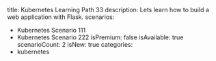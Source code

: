 title: Kubernetes Learning Path 33
description: Lets learn how to build a web application with Flask.
scenarios: 
  - Kubernetes Scenario 111
  - Kubernetes Scenario 222
isPremium: false
isAvailable: true
scenarioCount: 2
isNew: true
categories: 
  - kubernetes